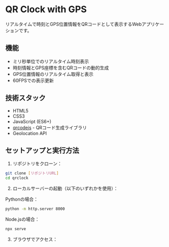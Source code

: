 # QR Clock with GPS

リアルタイムで時刻とGPS位置情報をQRコードとして表示するWebアプリケーションです。

## 機能

- ミリ秒単位でのリアルタイム時刻表示
- 時刻情報とGPS座標を含むQRコードの動的生成
- GPS位置情報のリアルタイム取得と表示
- 60FPSでの表示更新

## 技術スタック

- HTML5
- CSS3
- JavaScript (ES6+)
- [qrcodejs](https://github.com/davidshimjs/qrcodejs) - QRコード生成ライブラリ
- Geolocation API

## セットアップと実行方法

1. リポジトリをクローン：
```bash
git clone [リポジトリURL]
cd qrclock
```

2. ローカルサーバーの起動（以下のいずれかを使用）：

Pythonの場合：
```bash
python -m http.server 8000
```

Node.jsの場合：
```bash
npx serve
```

3. ブラウザでアクセス：
